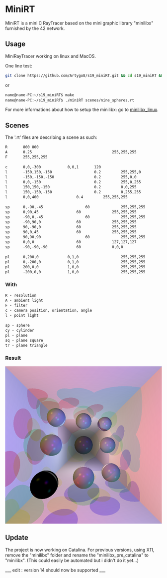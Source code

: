 # MiniRT
MiniRT is a mini C RayTracer based on the mini graphic library "minilibx" furnished by the 42 network.


## Usage
MiniRayTracer working on linux and MacOS.

One line test:
```bash
git clone https://github.com/Artygo8/s19_miniRT.git && cd s19_miniRT && make run
```
or
```bash
name@name-PC:~/s19_miniRT$ make
name@name-PC:~/s19_miniRT$ ./miniRT scenes/nine_spheres.rt
```
For more informations about how to setup the minilibx: go to [minilibx_linux](https://github.com/Artygo8/s19_minilibx_linux).
## Scenes
The '.rt' files are describing a scene as such:
```
R		800 800
A		0.25									255,255,255
F		255,255,255

c		0,0,-300			0,0,1		120
l		-150,150,-150					0.2			255,255,0
l		-150,-150,-150					0.2			255,0,0
l		0,0,-150						0.2			255,0,255
l		150,150,-150					0.2			0,0,255
l		150,-150,-150					0.2			0,255,255
l		0,0,400					0.4			255,255,255

sp		0,-90,-45					60				255,255,255
sp		0,90,45					60				255,255,255
sp		-90,0,-45					60				255,255,255
sp		-90,90,0				60				255,255,255
sp		90,-90,0				60				255,255,255
sp		90,0,45					60				255,255,255
sp		90,90,90					60				255,255,255
sp		0,0,0					60				127,127,127
sp		-90,-90,-90				60				0,0,0

pl		0,200,0				0,1,0					255,255,255
pl		0,-200,0			0,1,0					255,255,255
pl		200,0,0				1,0,0					255,255,255
pl		-200,0,0			1,0,0					255,255,255
```
### With
```
R - resolution
A - ambient light
F - filter
c - camera position, orientation, angle
l - point light

sp - sphere
cy - cylinder
pl - plane
sq - plane square
tr - plane triangle
```

### Result
![Nine spheres](screen/nine_spheres.png)

## Update

The project is now working on Catalina. For previous versions, using X11, remove
 the "minilibx" folder and rename the "minilibx_pre_catalina" to "minilibx".
 (This could easily be automated but i didn't do it yet...)

___ edit : version 14 should now be supported ___
